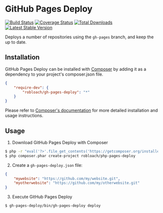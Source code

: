 # GitHub Pages Deploy

[![Build Status](https://travis-ci.org/RobLoach/GitHubPagesDeploy.png)](https://travis-ci.org/RobLoach/GitHubPagesDeploy)
[![Coverage Status](https://coveralls.io/repos/RobLoach/GitHubPagesDeploy/badge.png?branch=master)](https://coveralls.io/r/RobLoach/GitHubPagesDeploy?branch=master)
[![Total Downloads](https://poser.pugx.org/RobLoach/GitHubPagesDeploy/downloads.png)](https://packagist.org/packages/RobLoach/GitHubPagesDeploy)
[![Latest Stable Version](https://poser.pugx.org/RobLoach/GitHubPagesDeploy/v/stable.png)](https://packagist.org/packages/RobLoach/GitHubPagesDeploy)

Deploys a number of repositories using the `gh-pages` branch, and keep the up to
date.

## Installation

GitHub Pages Deploy can be installed with [Composer](http://getcomposer.org)
by adding it as a dependency to your project's composer.json file.

```json
{
    "require-dev": {
        "robloach/gh-pages-deploy": "*"
    }
}
```

Please refer to [Composer's documentation](https://github.com/composer/composer/blob/master/doc/00-intro.md#introduction)
for more detailed installation and usage instructions.

## Usage

1. Download GitHub Pages Deploy with Composer

``` bash
$ php -r "eval('?>'.file_get_contents('https://getcomposer.org/installer'));"
$ php composer.phar create-project robloach/php-pages-deploy
```

2. Create a `gh-pages-deploy.json` file:

``` json
{
    "mywebsite": "https://github.com/my/website.git",
    "myotherwebsite": "https://github.com/my/otherwebsite.git"
}
```

3. Execute GitHub Pages Deploy

``` bash
$ gh-pages-deploy/bin/gh-pages-deploy deploy
```

